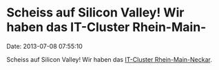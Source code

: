 Scheiss auf Silicon Valley! Wir haben das IT-Cluster Rhein-Main-
================================================================

Date: 2013-07-08 07:55:10

Scheiss auf Silicon Valley! Wir haben das [IT-Cluster
Rhein-Main-Neckar](http://de.wikipedia.org/wiki/IT-Cluster_Rhein-Main-Neckar).
